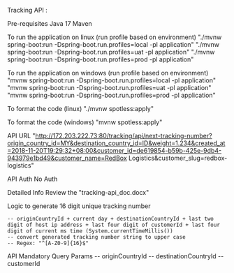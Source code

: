 Tracking API :

Pre-requisites
	Java 17
	Maven

To run the application on linux (run profile based on environment)
	"./mvnw spring-boot:run  -Dspring-boot.run.profiles=local -pl application"
	"./mvnw spring-boot:run  -Dspring-boot.run.profiles=uat -pl application"
	"./mvnw spring-boot:run  -Dspring-boot.run.profiles=prod -pl application"
	
To run the application on windows (run profile based on environment)
	"mvnw spring-boot:run  -Dspring-boot.run.profiles=local -pl application"
	"mvnw spring-boot:run  -Dspring-boot.run.profiles=uat -pl application"
	"mvnw spring-boot:run  -Dspring-boot.run.profiles=prod -pl application"

To format the code (linux)
	"./mvnw spotless:apply"

 To format the code (windows)
	"mvnw spotless:apply"

API URL
	"http://172.203.222.73:80/tracking/api/next-tracking-number?origin_country_id=MY&destination_country_id=ID&weight=1.234&created_at=2018-11-20T19:29:32+08:00&customer_id=de619854-b59b-425e-9db4-943979e1bd49&customer_name=RedBox Logistics&customer_slug=redbox-logistics"
	
API Auth
	No Auth
	
Detailed Info
	Review the "tracking-api_doc.docx"
	
Logic to generate 16 digit unique tracking number

	-- originCountryId + current day + destinationCountryId + last two digit of host ip address + last four digit of customerId + last four digit of current ms time (System.currentTimeMillis())
	-- convert generated tracking number string to upper case
	-- Regex: "^[A-Z0-9]{16}$"
	
API Mandatory Query Params
	-- originCountryId
	-- destinationCountryId
	-- customerId
	